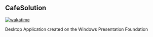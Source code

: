 ## CafeSolution 
<a href="https://wakatime.com/badge/user/aea7bc7a-9a37-4ecf-b502-72370dd77db5/project/018c53b0-5dab-450b-94af-391348cc3f16"><img src="https://wakatime.com/badge/user/aea7bc7a-9a37-4ecf-b502-72370dd77db5/project/018c53b0-5dab-450b-94af-391348cc3f16.svg" alt="wakatime"></a>

Desktop Application created on the Windows Presentation Foundation
